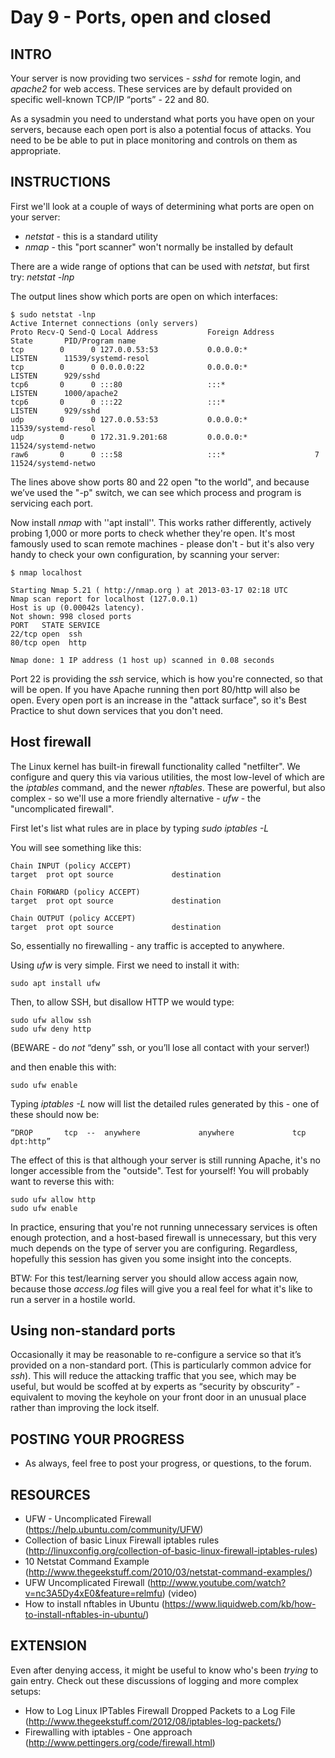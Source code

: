 # Day 9 - Ports, open and closed

## INTRO

Your server is now providing two services - *sshd* for remote login, and *apache2* for web access. These services are by default provided on specific well-known TCP/IP “ports” - 22  and 80.

As a sysadmin you need to understand what ports you have open on your servers, because each open port is also a potential focus of attacks. You need to be be able to put in place monitoring and controls on them as appropriate.

## INSTRUCTIONS

First we'll look at a couple of ways of determining what ports are open on your server:

* *netstat* - this is a standard utility
* *nmap* - this "port scanner" won't normally be installed by default

There are a wide range of options that can be used with *netstat*, but first try: *netstat -lnp*

The output lines show which ports are open on which interfaces:

    $ sudo netstat -lnp     
    Active Internet connections (only servers)
    Proto Recv-Q Send-Q Local Address           Foreign Address         State       PID/Program name    
    tcp        0      0 127.0.0.53:53           0.0.0.0:*               LISTEN      11539/systemd-resol 
    tcp        0      0 0.0.0.0:22              0.0.0.0:*               LISTEN      929/sshd            
    tcp6       0      0 :::80                   :::*                    LISTEN      1000/apache2        
    tcp6       0      0 :::22                   :::*                    LISTEN      929/sshd            
    udp        0      0 127.0.0.53:53           0.0.0.0:*                           11539/systemd-resol 
    udp        0      0 172.31.9.201:68         0.0.0.0:*                           11524/systemd-netwo 
    raw6       0      0 :::58                   :::*                    7           11524/systemd-netwo

The lines above show ports 80 and 22 open "to the world", and because we’ve used the "-p" switch, we can see which process and program is servicing each port.

Now install *nmap* with ''apt install''. This works rather differently, actively probing 1,000 or more ports to check whether they're open. It's most famously used to scan remote machines - please don't - but it's also very handy to check your own configuration, by scanning your server:

    $ nmap localhost

    Starting Nmap 5.21 ( http://nmap.org ) at 2013-03-17 02:18 UTC
    Nmap scan report for localhost (127.0.0.1)
    Host is up (0.00042s latency).
    Not shown: 998 closed ports
    PORT   STATE SERVICE
    22/tcp open  ssh
    80/tcp open  http

    Nmap done: 1 IP address (1 host up) scanned in 0.08 seconds

Port 22 is providing the *ssh* service, which is how you're connected, so that will be open. If you have Apache running then port 80/http will also be open. Every open port is an increase in the "attack surface", so it's Best Practice to shut down services that you don't need.

## Host firewall
The Linux kernel has built-in firewall functionality called "netfilter". We configure and query this via various utilities,  the most low-level of which are the *iptables* command, and the newer *nftables*. These are powerful, but also complex - so we'll use a more friendly alternative - *ufw* - the "uncomplicated firewall".

First let's list what rules are in place by typing *sudo iptables -L*

You will see something like this:

    Chain INPUT (policy ACCEPT)
	target 	prot opt source           	destination

	Chain FORWARD (policy ACCEPT)
	target 	prot opt source           	destination

	Chain OUTPUT (policy ACCEPT)
	target 	prot opt source           	destination

So, essentially no firewalling - any traffic is accepted to anywhere.

Using *ufw* is very simple. First we need to install it with:

	sudo apt install ufw

Then, to allow SSH, but disallow HTTP we would type:

	sudo ufw allow ssh
	sudo ufw deny http

(BEWARE - do _not_ “deny” ssh, or you’ll lose all contact with your server!)

and then enable this with:

	sudo ufw enable

Typing *iptables -L* now will list the detailed rules generated by this - one of these should now be:

    “DROP       tcp  --  anywhere             anywhere             tcp dpt:http” 

The effect of this is that although your server is still running Apache, it's no longer accessible from the "outside". Test for yourself! You will probably want to reverse this with:

    sudo ufw allow http
    sudo ufw enable
    
In practice, ensuring that you're not running unnecessary services is often enough protection, and a host-based firewall is unnecessary, but this very much depends on the type of server you are configuring. Regardless, hopefully this session has given you some insight into the concepts.

BTW: For this test/learning server you should allow access again now, because those *access.log* files will give you a real feel for what it's like to run a server in a hostile world.

## Using non-standard ports
Occasionally it may be reasonable to re-configure a service so that it’s provided on a non-standard port. (This is particularly common advice for *ssh*). This will reduce the attacking traffic that you see, which may be useful, but would be scoffed at by experts as “security by obscurity” - equivalent to moving the keyhole on your front door in an unusual place rather than improving the lock itself.

## POSTING YOUR PROGRESS
* As always, feel free to post your progress, or questions, to the forum.

## RESOURCES
* UFW - Uncomplicated Firewall (https://help.ubuntu.com/community/UFW)
* Collection of basic Linux Firewall iptables rules (http://linuxconfig.org/collection-of-basic-linux-firewall-iptables-rules)
* 10 Netstat Command Example (http://www.thegeekstuff.com/2010/03/netstat-command-examples/)
* UFW Uncomplicated Firewall (http://www.youtube.com/watch?v=nc3A5Dy4xE0&feature=relmfu) (video)
* How to install nftables in Ubuntu (https://www.liquidweb.com/kb/how-to-install-nftables-in-ubuntu/)

## EXTENSION
Even after denying access, it might be useful to know who's been *trying* to gain entry. Check out these discussions of logging and more complex setups:

* How to Log Linux IPTables Firewall Dropped Packets to a Log File (http://www.thegeekstuff.com/2012/08/iptables-log-packets/)
* Firewalling with iptables - One approach (http://www.pettingers.org/code/firewall.html)





